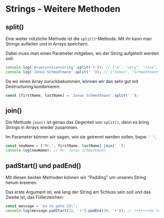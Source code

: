 # Strings - Weitere Methoden

## split()

Eine weiter nützliche Methode ist die `split()`-Methode. Mit ihr kann man Strings aufteilen und in Arrays speichern.

Dabei muss man einen Parameter mitgeben, wo der String aufgeteilt werden soll:

````Javascript
console.log('A+very+nice+string'.split('+')); // ["A", "very", "nice", "string"]
console.log('Jonas Schmedtmann'.split(' ')); // ["Jonas", "Schmedtmann"]
````

Da wir einen Array zurückbekommen, können wir das sehr gut mit Destructuring kombinieren:

````Javascript
const [firstName, lastName] = 'Jonas Schmedtmann'.split(' ');
````

## join()

Die Methode `join()` ist genau das Gegenteil von `split()`, denn es bring Strings in Arrays wieder zusammen. 

Im Parameter können wir sagen, wie sie getrennt werden sollen, bspw. `' '`.

````Javascript
const newName = ['Mr.', firstName, lastName].join(' ');
console.log(newName); // Mr. Jonas Schmedtmann
````

## padStart() und padEnd()

Mit diesen beiden Methoden können wir "Padding" um unseren String herum kreieren. 

Das erste Argument ist, wie lang der String am Schluss sein soll und das Zweite ist, das Füllerzeichen:

````Javascript
const message = 'Go to gate 23!';
console.log(message.padStart(22, '+').padEnd(30, '+')); // +++++++Go to gate 23!++++++++
````

